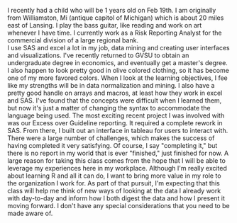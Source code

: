 I recently had a child who will be 1 years old on Feb 19th. I am originally from Williamston, Mi (antique capitol of Michigan) which is about 20 miles east of Lansing.
I play the bass guitar, like reading and work on art whenever I have time.  I currently work as a Risk Reporting Analyst for the commercial division of a large regional bank.  
I use SAS and excel a lot in my job, data mining and creating user interfaces and visualizations.  I've recently returned to GVSU to obtain an undergraduate degree in economics, 
and eventually get a master's degree.  I also happen to look pretty good in olive colored clothing, so it has become one of my more favored colors.
When I look at the learning objectives, I fee like my strengths will be in data normalization and mining.  I also have a pretty good handle on arrays and macros, at least how they
work in excel and SAS.  I've found that the concepts were difficult when I learned them, but now it's just a matter of changing the syntax to accommodate the language being used.
The most exciting recent project I was involved with was our Excess over Guideline reporting.  It required a complete rework in SAS.  From there, I built out an interface in tableau 
for users to interact with.  There were a large number of challenges, which makes the success of having completed it very satisfying.  Of course, I say "completing it," but there is
no report in my world that is ever "finished," just finished for now.
A large reason for taking this class comes from the hope that I will be able to leverage my experiences here in my workplace.  Although I'm really excited about learning R and 
all it can do, I want to bring more value in my role to the organization I work for.  As part of that pursuit, I'm expecting that this class will help me think of new ways of looking
at the data I already work with day-to-day and inform how I both digest the data and how I present it moving forward.
I don't have any special considerations that you need to be made aware of.

